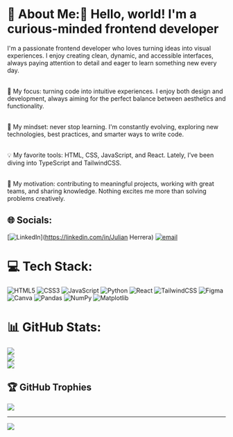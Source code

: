 # 💫 About Me:👋 Hello, world! I'm a curious-minded frontend developer<br>
I'm a passionate frontend developer who loves turning ideas into visual experiences. I enjoy creating clean, dynamic, and accessible interfaces, always paying attention to detail and eager to learn something new every day.<br><br>

🎯 My focus: turning code into intuitive experiences. I enjoy both design and development, always aiming for the perfect balance between aesthetics and functionality.<br><br>

🧠 My mindset: never stop learning. I'm constantly evolving, exploring new technologies, best practices, and smarter ways to write code.<br><br>

💡 My favorite tools: HTML, CSS, JavaScript, and React. Lately, I’ve been diving into TypeScript and TailwindCSS.<br><br>

🚀 My motivation: contributing to meaningful projects, working with great teams, and sharing knowledge. Nothing excites me more than solving problems creatively.


## 🌐 Socials:
[![LinkedIn](https://img.shields.io/badge/LinkedIn-%230077B5.svg?logo=linkedin&logoColor=white)](https://linkedin.com/in/Julian Herrera) [![email](https://img.shields.io/badge/Email-D14836?logo=gmail&logoColor=white)](mailto:juliansantiago.rubianoherrera@gmail.com) 

# 💻 Tech Stack:
![HTML5](https://img.shields.io/badge/html5-%23E34F26.svg?style=for-the-badge&logo=html5&logoColor=white) ![CSS3](https://img.shields.io/badge/css3-%231572B6.svg?style=for-the-badge&logo=css3&logoColor=white) ![JavaScript](https://img.shields.io/badge/javascript-%23323330.svg?style=for-the-badge&logo=javascript&logoColor=%23F7DF1E) ![Python](https://img.shields.io/badge/python-3670A0?style=for-the-badge&logo=python&logoColor=ffdd54) ![React](https://img.shields.io/badge/react-%2320232a.svg?style=for-the-badge&logo=react&logoColor=%2361DAFB) ![TailwindCSS](https://img.shields.io/badge/tailwindcss-%2338B2AC.svg?style=for-the-badge&logo=tailwind-css&logoColor=white) ![Figma](https://img.shields.io/badge/figma-%23F24E1E.svg?style=for-the-badge&logo=figma&logoColor=white) ![Canva](https://img.shields.io/badge/Canva-%2300C4CC.svg?style=for-the-badge&logo=Canva&logoColor=white) ![Pandas](https://img.shields.io/badge/pandas-%23150458.svg?style=for-the-badge&logo=pandas&logoColor=white) ![NumPy](https://img.shields.io/badge/numpy-%23013243.svg?style=for-the-badge&logo=numpy&logoColor=white) ![Matplotlib](https://img.shields.io/badge/Matplotlib-%23ffffff.svg?style=for-the-badge&logo=Matplotlib&logoColor=black)
# 📊 GitHub Stats:
![](https://github-readme-stats.vercel.app/api?username=JulianSantiagoH&theme=tokyonight&hide_border=false&include_all_commits=false&count_private=false)<br/>
![](https://nirzak-streak-stats.vercel.app/?user=JulianSantiagoH&theme=tokyonight&hide_border=false)<br/>
![](https://github-readme-stats.vercel.app/api/top-langs/?username=JulianSantiagoH&theme=tokyonight&hide_border=false&include_all_commits=false&count_private=false&layout=compact)

## 🏆 GitHub Trophies
![](https://github-profile-trophy.vercel.app/?username=JulianSantiagoH&theme=tokyonight&no-frame=false&no-bg=false&margin-w=4)

---
[![](https://visitcount.itsvg.in/api?id=JulianSantiagoH&icon=0&color=0)](https://visitcount.itsvg.in)

<!-- Proudly created with GPRM ( https://gprm.itsvg.in ) -->
